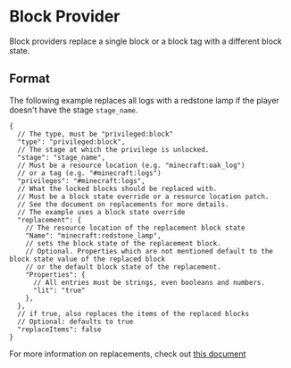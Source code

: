 # Block Provider

Block providers replace a single block or a block tag with a different block state.

## Format

The following example replaces all logs with a redstone lamp if the player doesn't have the stage `stage_name`.

```json5
{
  // The type, must be "privileged:block"
  "type": "privileged:block",
  // The stage at which the privilege is unlocked.
  "stage": "stage_name",
  // Must be a resource location (e.g. "minecraft:oak_log")
  // or a tag (e.g. "#minecraft:logs")
  "privileges": "#minecraft:logs",
  // What the locked blocks should be replaced with.
  // Must be a block state override or a resource location patch.
  // See the document on replacements for more details.
  // The example uses a block state override
  "replacement": {
    // The resource location of the replacement block state
    "Name": "minecraft:redstone_lamp",
    // sets the block state of the replacement block.
    // Optional. Properties which are not mentioned default to the block state value of the replaced block
    // or the default block state of the replacement.
    "Properties": {
      // All entries must be strings, even booleans and numbers.
      "lit": "true"
    },
  },
  // if true, also replaces the items of the replaced blocks
  // Optional: defaults to true
  "replaceItems": false
}
```

For more information on replacements, check out [this document](./Replacements.md)
